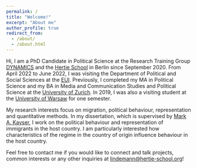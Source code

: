 ```yaml
---
permalink: /
title: "Welcome!"
excerpt: "About me"
author_profile: true
redirect_from: 
  - /about/
  - /about.html
---
```

  
Hi, I am a PhD Candidate in Political Science at the Research Training Group [DYNAMICS](https://www.sowi.hu-berlin.de/en/dynamics/) and the [Hertie School](https://www.hertie-school.org/en/) in Berlin since September 2020. From April 2022 to June 2022, I was visiting the Department of Political and Social Sciences at the [EUI](https://www.eui.eu/en/home). Previously, I completed my MA in Political Science and my BA in Media and Communication Studies and Political Science at the [University of Zurich](https://www.uzh.ch/cmsssl/en.html). In 2019, I was also a visiting student at the [University of Warsaw](https://en.uw.edu.pl/) for one semester.

My research interests focus on migration, political behaviour, representation and quantitative methods. In my dissertation, which is supervised by [Mark A. Kayser](http://mark-kayser.com/), I work on the political behaviour and representation of immigrants in the host country. I am particularly interested how characteristics of the regime in the country of origin influence behaviour in the host country.

Feel free to contact me if you would like to connect and talk projects, common interests or any other inquiries at [lindemann@hertie-school.org](mailto:lindemann@hertie-school.org)!
  
  
  
